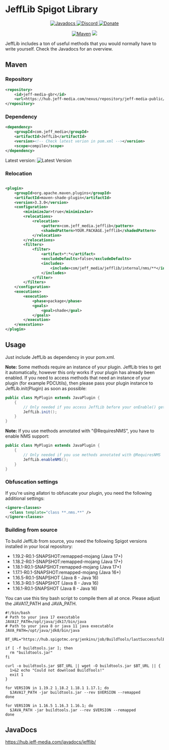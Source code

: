 # JeffLib Spigot Library

<!--- Buttons start -->
<p align="center">
  <a href="https://hub.jeff-media.com/javadocs/jefflib/">
    <img src="https://static.jeff-media.com/img/button_javadocs.png?3" alt="Javadocs">
  </a>
  <a href="https://discord.jeff-media.com/">
    <img src="https://static.jeff-media.com/img/button_discord.png?3" alt="Discord">
  </a>
  <a href="https://paypal.me/mfnalex">
    <img src="https://static.jeff-media.com/img/button_donate.png?3" alt="Donate">
  </a>
</p>
<!--- Buttons end -->

<p align="center">
<a href="https://hub.jeff-media.com/nexus/#browse/browse:jeff-media-public:com%2Fjeff_media%2FJeffLib">
  <img src="https://img.shields.io/maven-metadata/v?metadataUrl=https%3A%2F%2Fhub.jeff-media.com%2Fnexus%2Frepository%2Fjeff-media-public%2Fcom%2Fjeff_media%2FJeffLib%2Fmaven-metadata.xml" alt="Maven" /></a>
<img src="https://img.shields.io/github/last-commit/jeff-media-gbr/jefflib" />
</p>

JeffLib includes a ton of useful methods that you would normally have to write yourself. Check the Javadocs for an
overview.

## Maven

### Repository

```xml
<repository>
    <id>jeff-media-gbr</id>
    <url>https://hub.jeff-media.com/nexus/repository/jeff-media-public/</url>
</repository>
```

### Dependency

```xml
<dependency>
    <groupId>com.jeff_media</groupId>
    <artifactId>JeffLib</artifactId>
    <version><!-- Check latest verion in pom.xml --></version>
    <scope>compile</scope>
</dependency>
```

Latest version: ![Latest Version](https://img.shields.io/maven-metadata/v?metadataUrl=https%3A%2F%2Fhub.jeff-media.com%2Fnexus%2Frepository%2Fjeff-media-public%2Fcom%2Fjeff_media%2FJeffLib%2Fmaven-metadata.xml) 

### Relocation

```xml

<plugin>
    <groupId>org.apache.maven.plugins</groupId>
    <artifactId>maven-shade-plugin</artifactId>
    <version>3.3.0</version>
    <configuration>
        <minimizeJar>true</minimizeJar>
        <relocations>
            <relocation>
                <pattern>com.jeff_media.jefflib</pattern>
                <shadedPattern>YOUR.PACKAGE.jefflib</shadedPattern>
            </relocation>
        </relocations>
        <filters>
            <filter>
                <artifact>*:*</artifact>
                <excludeDefaults>false</excludeDefaults>
                <includes>
                    <include>com/jeff_media/jefflib/internal/nms/**</include>
                </includes>
            </filter>
        </filters>
    </configuration>
    <executions>
        <execution>
            <phase>package</phase>
            <goals>
                <goal>shade</goal>
            </goals>
        </execution>
    </executions>
</plugin>
```

## Usage

Just include JeffLib as dependency in your pom.xml.

**Note:** Some methods require an instance of your plugin. JeffLib tries to get it automatically, however this only
works if your plugin has already been enabled. If you need to access methods that need an instance of your plugin (for
example PDCUtils), then please pass your plugin instance to JeffLib.init(Plugin) as soon as possible:

```java
public class MyPlugin extends JavaPlugin {
    {
        // Only needed if you access JeffLib before your onEnable() gets called
        JeffLib.init();
    }
}
```

**Note:** If you use methods annotated with "@RequiresNMS", you have to enable NMS support:

```java
public class MyPlugin extends JavaPlugin {
    {
        // Only needed if you use methods annotated with @RequiresNMS
        JeffLib.enableNMS();
    }
}
```

### Obfuscation settings

If you're using allatori to obfuscate your plugin, you need the following additional settings:

```xml
<ignore-classes>
  <class template="class **.nms.**" />
</ignore-classes>
```

### Building from source
To build JeffLib from source, you need the following Spigot versions installed in your local repository:

  - 1.19.2-R0.1-SNAPSHOT:remapped-mojang (Java 17+)
  - 1.18.2-R0.1-SNAPSHOT:remapped-mojang (Java 17+)
  - 1.18.1-R0.1-SNAPSHOT:remapped-mojang (Java 17+)
  - 1.17.1-R0.1-SNAPSHOT:remapped-mojang (Java 16+)
  - 1.16.5-R0.1-SNAPSHOT (Java 8 - Java 16)
  - 1.16.3-R0.1-SNAPSHOT (Java 8 - Java 16)
  - 1.16.1-R0.1-SNAPSHOT (Java 8 - Java 16)

You can use this tiny bash script to compile them all at once. Please adjust the JAVA17_PATH and JAVA_PATH.

```shell
#!/bin/bash
# Path to your java 17 executable
JAVA17_PATH=/opt/java/jdk17/bin/java
# Path to your java 8 or java 11 java executable
JAVA_PATH=/opt/java/jdk8/bin/java

BT_URL="https://hub.spigotmc.org/jenkins/job/BuildTools/lastSuccessfulBuild/artifact/target/BuildTools.jar"

if [ -f buildtools.jar ]; then
  rm "buildtools.jar"
fi
  
curl -o buildtools.jar $BT_URL || wget -O buildtools.jar $BT_URL || {
  1>&2 echo "Could not download BuildTools!"
  exit 1
} 

for VERSION in 1.19.2 1.18.2 1.18.1 1.17.1; do
  $JAVA17_PATH -jar buildtools.jar --rev $VERSION --remapped
done

for VERSION in 1.16.5 1.16.3 1.16.1; do
  $JAVA_PATH -jar buildtools.jar --rev $VERSION --remapped
done
```

## JavaDocs

https://hub.jeff-media.com/javadocs/jefflib/
